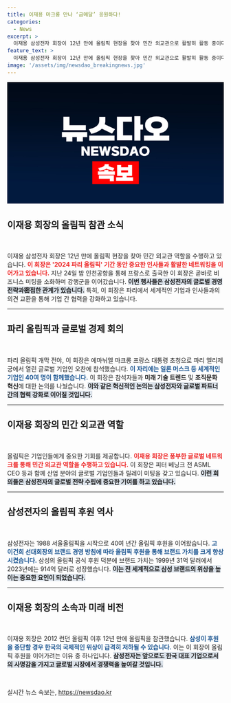 ```yaml
---
title: 이재용 마크롱 만나 ‘금메달’ 응원하다!
categories:
  - News
excerpt: >
  이재용 삼성전자 회장이 12년 만에 올림픽 현장을 찾아 민간 외교관으로 활발히 활동 중이다. 파리 올림픽을 계기로 글로벌 기업인들과의 연쇄 회동을 통해 한국의 위상을 높이고, 삼성 브랜드 가치를 강화하는 데 기여하고 있다.
feature_text: >
  이재용 삼성전자 회장이 12년 만에 올림픽 현장을 찾아 민간 외교관으로 활발히 활동 중이다. 파리 올림픽을 계기로 글로벌 기업인들과의 연쇄 회동을 통해 한국의 위상을 높이고, 삼성 브랜드 가치를 강화하는 데 기여하고 있다.
image: '/assets/img/newsdao_breakingnews.jpg'
---
```


<p><img src="/assets/img/newsdao_breakingnews.jpg" alt="firstkoreanews 속보" /></p>

<h2 data-ke-size="size26">이재용 회장의 올림픽 참관 소식</h2>

<p data-ke-size="size16">&nbsp;</p>

<p>이재용 삼성전자 회장은 12년 만에 올림픽 현장을 찾아 민간 외교관 역할을 수행하고 있습니다. <b><span style="color: #ee2323;">이 회장은 '2024 파리 올림픽' 기간 동안 중요한 인사들과 활발한 네트워킹을 이어가고 있습니다.</span></b> 지난 24일 밤 인천공항을 통해 프랑스로 출국한 이 회장은 곧바로 비즈니스 미팅을 소화하며 강행군을 이어갔습니다. <b><span style="background-color: #21538527;">이번 행사들은 삼성전자의 글로벌 경영 전략과密접한 관계가 있습니다.</span></b> 특히, 이 회장은 파리에서 세계적인 기업과 인사들과의 의견 교환을 통해 기업 간 협력을 강화하고 있습니다. </p>

<hr>

<h2 data-ke-size="size26">파리 올림픽과 글로벌 경제 회의</h2>

<p data-ke-size="size16">&nbsp;</p>

<p>파리 올림픽 개막 전야, 이 회장은 에마뉘엘 마크롱 프랑스 대통령 초청으로 파리 엘리제궁에서 열린 글로벌 기업인 오찬에 참석했습니다. <b><span style="color: #1a5490;">이 자리에는 일론 머스크 등 세계적인 기업인 40여 명이 함께했습니다.</span></b> 이 회장은 참석자들과 <b>미래 기술 트렌드</b> 및 <b>조직문화 혁신</b>에 대한 논의를 나눴습니다. <b><span style="background-color: #21538527;">이와 같은 혁신적인 논의는 삼성전자와 글로벌 파트너 간의 협력 강화로 이어질 것입니다.</span></b></p>

<hr>

<h2 data-ke-size="size26">이재용 회장의 민간 외교관 역할</h2>

<p data-ke-size="size16">&nbsp;</p>

<p>올림픽은 기업인들에게 중요한 기회를 제공합니다. <b><span style="color: #ee2323;">이재용 회장은 풍부한 글로벌 네트워크를 통해 민간 외교관 역할을 수행하고 있습니다.</span></b> 이 회장은 피터 베닝크 전 ASML CEO 등과 함께 산업 분야의 글로벌 기업인들과 릴레이 미팅을 갖고 있습니다. <b><span style="background-color: #21538527;">이런 회의들은 삼성전자의 글로벌 전략 수립에 중요한 기여를 하고 있습니다.</span></b> </p>

<hr>

<h2 data-ke-size="size26">삼성전자의 올림픽 후원 역사</h2>

<p data-ke-size="size16">&nbsp;</p>

<p>삼성전자는 1988 서울올림픽을 시작으로 40여 년간 올림픽 후원을 이어왔습니다. <b><span style="color: #1a5490;">고 이건희 선대회장의 브랜드 경영 방침에 따라 올림픽 후원을 통해 브랜드 가치를 크게 향상시켰습니다.</span></b> 삼성의 올림픽 공식 후원 덕분에 브랜드 가치는 1999년 31억 달러에서 2023년에는 914억 달러로 성장했습니다. <b><span style="background-color: #21538527;">이는 전 세계적으로 삼성 브랜드의 위상을 높이는 중요한 요인이 되었습니다.</span></b> </p>

<hr>

<h2 data-ke-size="size26">이재용 회장의 소속과 미래 비전</h2>

<p data-ke-size="size16">&nbsp;</p>

<p>이재용 회장은 2012 런던 올림픽 이후 12년 만에 올림픽을 참관했습니다. <b><span style="color: #1a5490;">삼성이 후원을 중단할 경우 한국의 국제적인 위상이 급격히 저하될 수 있습니다.</span></b> 이는 이 회장이 올림픽 후원을 이어가려는 이유 중 하나입니다. <b><span style="background-color: #21538527;">삼성전자는 앞으로도 한국 대표 기업으로서의 사명감을 가지고 글로벌 시장에서 경쟁력을 높여갈 것입니다.</span></b></p>

<p data-ke-size="size16">&nbsp;</p>
실시간 뉴스 속보는, <a href="https://newsdao.kr" rel="dofollow">https://newsdao.kr</a>


